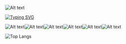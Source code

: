![Alt text](<https://img.shields.io/badge/Spring-6DB33F.svg?style=for-the-badge&logo=Spring&logoColor=white>)


[![Typing SVG](https://readme-typing-svg.demolab.com?font=Fira+Code&pause=1000&center=true&width=435&lines=Full+Stack+Web+Developer;Assistant+Instructor+)](https://git.io/typing-svg)

![Alt text](<https://img.shields.io/badge/C%20Sharp-239120.svg?style=for-the-badge&logo=C-Sharp&logoColor=white>)![Alt text](<https://img.shields.io/badge/JavaScript-F7DF1E.svg?style=for-the-badge&logo=JavaScript&logoColor=black>)![Alt text](<https://img.shields.io/badge/java-%23ED8B00.svg?style=for-the-badge&logo=java&logoColor=white>)![Alt text](<https://img.shields.io/badge/TypeScript-3178C6.svg?style=for-the-badge&logo=TypeScript&logoColor=white>)![Alt text](<https://img.shields.io/badge/Spring-6DB33F.svg?style=for-the-badge&logo=Spring&logoColor=white>)![Alt text](<https://img.shields.io/badge/.NET-512BD4.svg?style=for-the-badge&logo=dotnet&logoColor=white>)

![Top Langs](https://github-readme-stats.vercel.app/api/top-langs/?username=iremcibal&layout=compact)
